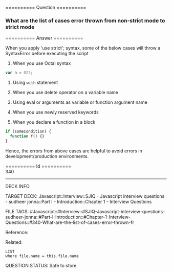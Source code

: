 ========== Question ==========  

### What are the list of cases error thrown from non-strict mode to strict mode  

========== Answer ==========  

When you apply 'use strict'; syntax, some of the below cases will throw a
SyntaxError before executing the script

1. When you use Octal syntax

```javascript
var n = 022;
```

1. Using `with` statement

2. When you use delete operator on a variable name

3. Using eval or arguments as variable or function argument name

4. When you use newly reserved keywords

5. When you declare a function in a block

```javascript
if (someCondition) {
  function f() {}
}
```

Hence, the errors from above cases are helpful to avoid errors in
development/production environments.

========== Id ==========  
340

---

DECK INFO

TARGET DECK: Javascript::Interview::SJIQ - Javascript interview questions - sudheer jonna::Part I - Introduction::Chapter 1 - Interview Questions

FILE TAGS: #Javascript::#Interview::#SJIQ-Javascript-interview-questions-sudheer-jonna::#Part-I-Introduction::#Chapter-1-Interview-Questions::#340-What-are-the-list-of-cases-error-thrown-fr

Reference:

Related:

```dataview
LIST
where file.name = this.file.name
```

QUESTION STATUS: Safe to store
